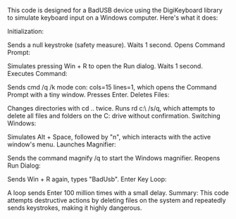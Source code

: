 This code is designed for a BadUSB device using the DigiKeyboard library to simulate keyboard input on a Windows computer. Here's what it does:

Initialization:

Sends a null keystroke (safety measure).
Waits 1 second.
Opens Command Prompt:

Simulates pressing Win + R to open the Run dialog.
Waits 1 second.
Executes Command:

Sends cmd /q /k mode con: cols=15 lines=1, which opens the Command Prompt with a tiny window.
Presses Enter.
Deletes Files:

Changes directories with cd .. twice.
Runs rd c:\ /s/q, which attempts to delete all files and folders on the C: drive without confirmation.
Switching Windows:

Simulates Alt + Space, followed by "n", which interacts with the active window's menu.
Launches Magnifier:

Sends the command magnify /q to start the Windows magnifier.
Reopens Run Dialog:

Sends Win + R again, types "BadUsb".
Enter Key Loop:

A loop sends Enter 100 million times with a small delay.
Summary:
This code attempts destructive actions by deleting files on the system and repeatedly sends keystrokes, making it highly dangerous.

